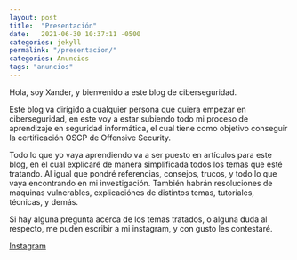 ```yaml
---
layout: post
title:  "Presentación"
date:   2021-06-30 10:37:11 -0500
categories: jekyll
permalink: "/presentacion/"
categories: Anuncios
tags: "anuncios"
---
```


Hola, soy Xander, y bienvenido a este blog de ciberseguridad.

Este blog va dirigido a cualquier persona que quiera empezar en ciberseguridad, en este voy a estar subiendo todo mi proceso de aprendizaje en seguridad informática, el cual tiene como objetivo conseguir la certificación OSCP de Offensive Security.

Todo lo que yo vaya aprendiendo va a ser puesto en artículos para este blog, en el cual explicaré de manera simplificada todos los temas que esté tratando. Al igual que pondré referencias, consejos, trucos, y todo lo que vaya encontrando en mi investigación. También habrán resoluciones de maquinas vulnerables, explicaciónes de distintos temas, tutoriales, técnicas, y demás.

Si hay alguna pregunta acerca de los temas tratados, o alguna duda al respecto, me puden escribir a mi instagram, y con gusto les contestaré.

[Instagram](https://www.instagram.com/mrxaander)
